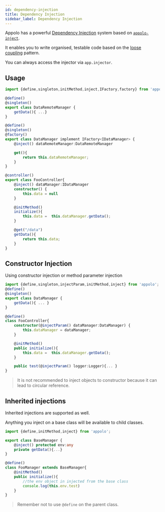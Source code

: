 ```yaml
---
id: dependency-injection
title: Dependency Injection
sidebar_label: Dependency Injection
---
```


Appolo has a powerful [Dependency Injection](https://en.wikipedia.org/wiki/Dependency_injection) system based on [`appolo-inject`](https://github.com/shmoop207/appolo-inject).

It enables you to write organised, testable code based on the [loose coupling](https://en.wikipedia.org/wiki/Loose_coupling) pattern.

You can always access the injector via `app.injector`.

## Usage
```typescript
import {define,singleton,initMethod,inject,IFactory,factory} from 'appolo';

@define()
@singleton()
export class DataRemoteManager {
    getData(){ ...}
}
```

```typescript
@define()
@singleton()
@factory()
export class DataManager implement IFactory<IDataManager> {
    @inject() dataRemoteManager:DataRemoteManager

    get(){
        return this.dataRemoteManager;
    }
}

```

```typescript
@controller()
export class FooController{
    @inject() dataManager:IDataManager
    constructor() {
        this.data = null
    }

    @initMethod()
    initialize(){
        this.data =  this.dataManager.getData();
    }

    @get("/data")
    getData(){
        return this.data;
    }
}
```

## Constructor Injection
Using constructor injection or method parameter injection
```typescript
import {define,singleton,injectParam,initMethod,inject} from 'appolo';
@define()
@singleton()
export class DataManager {
    getData(){ ... }
}

@define()
class FooController{
    constructor(@injectParam() dataManager:DataManager) {
        this.dataManager = dataManager;
    }

    @initMethod()
    public initialize(){
        this.data =  this.dataManager.getData();
    }

    public test(@injectParam() logger:Logger){... }
}
```
> It is not recommended to inject objects to constructor because it can lead to circular reference.

## Inherited injections
Inherited injections are supported as well.

Anything you inject on a base class will be available to child classes.


```typescript
import {define,initMethod,inject} from 'appolo';

export class BaseManager {
    @inject() protected env:any
    private getData(){...}
}

@define()
class FooManager extends BaseManager{
    @initMethod()
    public initialize(){
        //the env object in injected from the base class
        console.log(this.env.test)
    }
}
```
> Remember not to use `@define` on the parent class.
